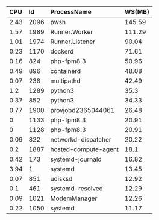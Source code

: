 

|CPU|Id|ProcessName|WS(MB)|
|:--|:--|:--|:--|
|2.43|2096|pwsh|145.59|
|1.57|1989|Runner.Worker|111.29|
|1.01|1974|Runner.Listener|90.04|
|0.23|1170|dockerd|71.61|
|0.16|824|php-fpm8.3|50.96|
|0.49|896|containerd|48.08|
|0.07|238|multipathd|42.49|
|1.2|1289|python3|35.3|
|0.37|852|python3|34.33|
|0.77|1900|provjobd2365044061|26.48|
|0|1133|php-fpm8.3|20.91|
|0|1128|php-fpm8.3|20.91|
|0.09|822|networkd-dispatcher|20.22|
|0.2|1887|hosted-compute-agent|18.1|
|0.42|173|systemd-journald|16.82|
|3.94|1|systemd|13.45|
|0.07|851|udisksd|12.92|
|0.1|461|systemd-resolved|12.29|
|0.09|1021|ModemManager|12.26|
|0.22|1050|systemd|11.17|

